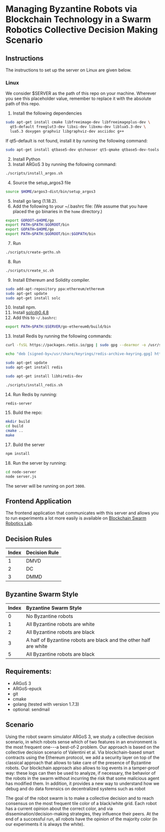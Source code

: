 # Managing Byzantine Robots via Blockchain Technology in a Swarm Robotics Collective Decision Making Scenario

## Instructions
The instructions to set up the server on Linux are given below.
### Linux
We consider $SERVER as the path of this repo on your machine. Wherever you see this placeholder value, remember to replace it with the absolute path of this repo.

1. Install the following dependencies

```bash
sudo apt-get install cmake libfreeimage-dev libfreeimageplus-dev \
  qt5-default freeglut3-dev libxi-dev libxmu-dev liblua5.3-dev \
  lua5.3 doxygen graphviz libgraphviz-dev asciidoc g++
```
If qt5-default is not found, install it by running the following command:
```bash
sudo apt-get install qtbase5-dev qtchooser qt5-qmake qtbase5-dev-tools
```

2. Install Python
3. Install ARGoS 3 by running the following command:
```bash
./scripts/install_argos.sh
```
4. Source the setup_argos3 file
```bash
source $HOME/argos3-dist/bin/setup_argos3
```
5. Install go lang (1.18.2).
6. Add the following to your ~/.bashrc file: (We assume that you have placed the go binaries in the `home` directory.)
```bash
export GOROOT=$HOME/go
export PATH=$PATH:$GOROOT/bin
export GOPATH=$HOME/go
export PATH=$PATH:$GOROOT/bin:$GOPATH/bin
```
7. Run
```bash
./scripts/create-geths.sh
```
8. Run
```bash
./scripts/create_sc.sh
```
9. Install Ethereum and Solidity compiler.
```bash
sudo add-apt-repository ppa:ethereum/ethereum
sudo apt-get update
sudo apt-get install solc
```
10. Install npm.
11. Install solc@0.4.8
12. Add this to `~/.bashrc`:
```bash
export PATH=$PATH:$SERVER/go-ethereum0/build/bin
```
13. Install Redis by running the following commands:
```bash
curl -fsSL https://packages.redis.io/gpg | sudo gpg --dearmor -o /usr/share/keyrings/redis-archive-keyring.gpg

echo "deb [signed-by=/usr/share/keyrings/redis-archive-keyring.gpg] https://packages.redis.io/deb $(lsb_release -cs) main" | sudo tee /etc/apt/sources.list.d/redis.list

sudo apt-get update
sudo apt-get install redis

sudo apt-get install libhiredis-dev

./scripts/install_redis.sh
```
14. Run Redis by running:
```bash
redis-server
```
15. Build the repo:
```bash
mkdir build
cd build
cmake ..
make
```
17. Build the server
```bash
npm install
```
18. Run the server by running:
```bash
cd node-server
node server.js
```

The server will be running on port `3000`.

## Frontend Application
The frontend application that communicates with this server and allows you to run experiments a lot more easily is available on [Blockchain Swarm Robotics Lab](https://github.com/PoI-Research/blockchain-swarm-robotics-lab).
## Decision Rules
| Index | Decision Rule |
|:----|:--------|
|1 | DMVD|
|2 | DC |
|3 | DMMD |

## Byzantine Swarm Style
| Index | Byzantine Swarm Style |
|:------|:--------------|
| 0     | No Byzantine robots |
| 1     | All Byzantine robots are white |
| 2     | All Byzantine robots are black |
| 3     | A half of Byzantine robots are black and the other half are white          |
| 5     | All Byzantine robots are black          |

## Requirements:
- ARGoS 3
- ARGoS-epuck
- git
- cmake
- golang (tested with version 1.7.3)
- optional: sendmail

## Scenario

Using the robot swarm simulator ARGoS 3, we study a collective
decision scenario, in which robots sense which of two features in an
environment is the most frequent one---a best-of-2 problem. Our
approach is based on the collective decision scenario of Valentini et
al. Via blockchain-based smart contracts using the Ethereum protocol,
we add a security layer on top of the classical approach that allows
to take care of the presence of Byzantine robots. Our blockchain
approach also allows to log events in a tamper-proof way: these logs
can then be used to analyze, if necessary, the behavior of the robots
in the swarm without incurring the risk that some malicious agent has
modified them. In addition, it provides a new way to understand how we
debug and do data forensics on decentralized systems such as robot

The goal of the robot swarm is to make a collective decision and to
reach consensus on the most frequent tile color of a black/white
grid. Each robot has a current opinion about the correct color, and
via dissemination/decision-making strategies, they influence their
peers. At the end of a successful run, all robots have the opinion of
the majority color (in our experiments it is always the white).
